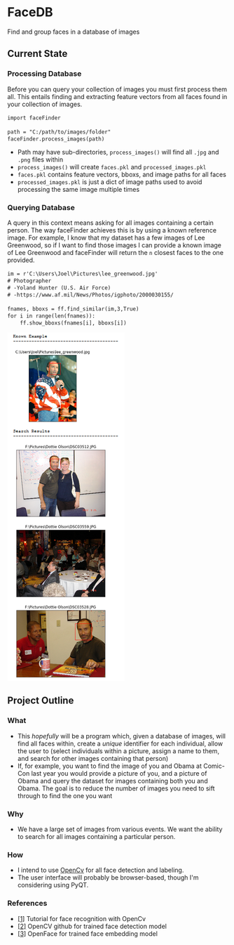 # FaceDB
Find and group faces in a database of images


## Current State
### Processing Database
Before you can query your collection of images you must first process them all. This entails finding and extracting feature vectors from all faces found in your collection of images.

```
import faceFinder

path = "C:/path/to/images/folder"
faceFinder.process_images(path)
```
* Path may have sub-directories, `process_images()` will find all `.jpg` and `.png` files within
* `process_images()` will create `faces.pkl` and `processed_images.pkl`
* `faces.pkl` contains feature vectors, bboxs, and image paths for all faces
* `processed_images.pkl` is just a dict of image paths used to avoid processing the same image multiple times

### Querying Database
A query in this context means asking for all images containing a certain person. The way faceFinder achieves this is by using a known reference image. For example, I know that my dataset has a few images of Lee Greenwood, so if I want to find those images I can provide a known image of Lee Greenwood and faceFinder will return the `n` closest faces to the one provided.

```
im = r'C:\Users\Joel\Pictures\lee_greenwood.jpg'
# Photographer
# -Yoland Hunter (U.S. Air Force)
# -https://www.af.mil/News/Photos/igphoto/2000030155/

fnames, bboxs = ff.find_similar(im,3,True)
for i in range(len(fnames)):
    ff.show_bboxs(fnames[i], bboxs[i])
```
![alt text](Capture.PNG)



## Project Outline
### What
 * This _hopefully_ will be a program which, given a database of images, will find all faces within, create a _unique_ identifier for each individual, allow the user to (select individuals within a picture, assign a name to them, and search for other images containing that person)
 * If, for example, you want to find the image of you and Obama at Comic-Con last year you would provide a picture of you, and a picture of Obama and query the dataset for images containing both you and Obama. The goal is to reduce the number of images you need to sift through to find the one you want
### Why
 * We have a large set of images from various events. We want the ability to search for all images containing a particular person.
### How
 * I intend to use [OpenCv](https://opencv.org/) for all face detection and labeling. 
 * The user interface will probably be browser-based, though I'm considering using PyQT.

 
 ### References
 * [[1]](https://www.pyimagesearch.com/2018/09/24/opencv-face-recognition/) Tutorial for face recognition with OpenCv
 * [[2]](https://github.com/opencv) OpenCV github for trained face detection model
 * [[3]](https://cmusatyalab.github.io/openface/models-and-accuracies/) OpenFace for trained face embedding model
